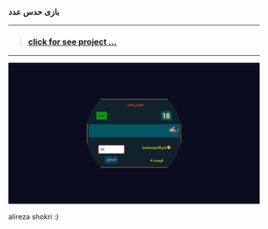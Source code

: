### بازی حدس عدد
---
> ### [click for see project ...](https://alireza-shokri.github.io/ّgame_guess/)
---
![photo](info/Screenshot%20(8).png)


alireza shokri :)
